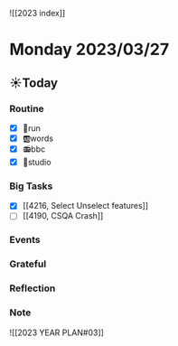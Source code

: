 ![[2023 index]]
# Monday 2023/03/27
## ☀Today
### Routine
- [x] 🏃run
- [x] 🆎words
- [x] 📻bbc
- [x] 📘studio
### Big Tasks
* [x] [[4216, Select Unselect features]]
* [ ] [[4190, CSQA Crash]]
### Events
### Grateful
### Reflection
### Note

![[2023 YEAR PLAN#03]]